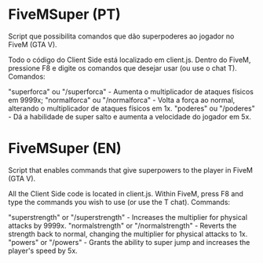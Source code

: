 # FiveMSuper (PT)
Script que possibilita comandos que dão superpoderes ao jogador no FiveM (GTA V).


Todo o código do Client Side está localizado em client.js. Dentro do FiveM, pressione F8 e digite os comandos que desejar usar (ou use o chat T). Comandos:

"superforca" ou "/superforca" - Aumenta o multiplicador de ataques físicos em 9999x; "normalforca" ou "/normalforca" - Volta a força ao normal, alterando o multiplicador de ataques físicos em 1x. "poderes" ou "/poderes" - Dá a habilidade de super salto e aumenta a velocidade do jogador em 5x.

# FiveMSuper (EN)
Script that enables commands that give superpowers to the player in FiveM (GTA V).

All the Client Side code is located in client.js. Within FiveM, press F8 and type the commands you wish to use (or use the T chat). Commands:

"superstrength" or "/superstrength" - Increases the multiplier for physical attacks by 9999x.
"normalstrength" or "/normalstrength" - Reverts the strength back to normal, changing the multiplier for physical attacks to 1x.
"powers" or "/powers" - Grants the ability to super jump and increases the player's speed by 5x.

